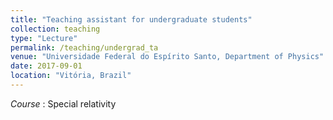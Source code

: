 ```yaml
---
title: "Teaching assistant for undergraduate students"
collection: teaching
type: "Lecture"
permalink: /teaching/undergrad_ta
venue: "Universidade Federal do Espírito Santo, Department of Physics"
date: 2017-09-01
location: "Vitória, Brazil"
---
```


<i>Course</i>	: Special relativity



